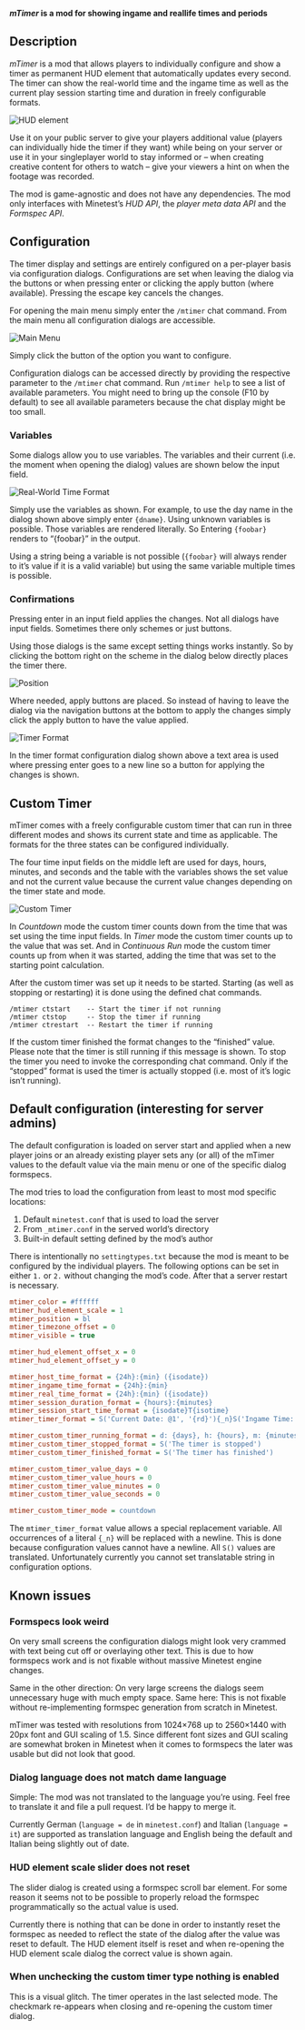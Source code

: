 **_mTimer_ is a mod for showing ingame and reallife times and periods**

## Description

*mTimer* is a mod that allows players to individually configure and show a timer as permanent HUD element that automatically updates every second. The timer can show the real-world time and the ingame time as well as the current play session starting time and duration in freely configurable formats.

![HUD element](screenshots/hud_element.png)

Use it on your public server to give your players additional value (players can individually hide the timer if they want) while being on your server or use it in your singleplayer world to stay informed or – when creating creative content for others to watch – give your viewers a hint on when the footage was recorded.

The mod is game-agnostic and does not have any dependencies. The mod only interfaces with Minetest’s *HUD API*, the *player meta data API* and the *Formspec API*.

## Configuration

The timer display and settings are entirely configured on a per-player basis via configuration dialogs. Configurations are set when leaving the dialog via the buttons or when pressing enter or clicking the apply button (where available). Pressing the escape key cancels the changes.

For opening the main menu simply enter the `/mtimer` chat command. From the main menu all configuration dialogs are accessible.

![Main Menu](screenshots/main_menu.png)

Simply click the button of the option you want to configure.

Configuration dialogs can be accessed directly by providing the respective parameter to the `/mtimer` chat command. Run `/mtimer help` to see a list of available parameters. You might need to bring up the console (F10 by default) to see all available parameters because the chat display might be too small.

### Variables

Some dialogs allow you to use variables. The variables and their current (i.e. the moment when opening the dialog) values are shown below the input field.

![Real-World Time Format](screenshots/real_world_time_format.png)

Simply use the variables as shown. For example, to use the day name in the dialog shown above simply enter `{dname}`. Using unknown variables is possible. Those variables are rendered literally. So Entering `{foobar}` renders to “{foobar}” in the output.

Using a string being a variable is not possible (`{foobar}` will always render to it’s value if it is a valid variable) but using the same variable multiple times is possible.

### Confirmations

Pressing enter in an input field applies the changes. Not all dialogs have input fields. Sometimes there only schemes or just buttons.

Using those dialogs is the same except setting things works instantly. So by clicking the bottom right on the scheme in the dialog below directly places the timer there.

![Position](screenshots/position.png)

Where needed, apply buttons are placed. So instead of having to leave the dialog via the navigation buttons at the bottom to apply the changes simply click the apply button to have the value applied.

![Timer Format](screenshots/timer_format.png)

In the timer format configuration dialog shown above a text area is used where pressing enter goes to a new line so a button for applying the changes is shown.

## Custom Timer

mTimer comes with a freely configurable custom timer that can run in three different modes and shows its current state and time as applicable. The formats for the three states can be configured individually.

The four time input fields on the middle left are used for days, hours, minutes, and seconds and the table with the variables shows the set value and not the current value because the current value changes depending on the timer state and mode.

![Custom Timer](screenshots/custom_timer.png)

In *Countdown* mode the custom timer counts down from the time that was set using the time input fields. In *Timer* mode the custom timer counts up to the value that was set. And in *Continuous Run* mode the custom timer counts up from when it was started, adding the time that was set to the starting point calculation.

After the custom timer was set up it needs to be started. Starting (as well as stopping or restarting) it is done using the defined chat commands.

```
/mtimer ctstart    -- Start the timer if not running
/mtimer ctstop     -- Stop the timer if running
/mtimer ctrestart  -- Restart the timer if running
```

If the custom timer finished the format changes to the “finished” value. Please note that the timer is still running if this message is shown. To stop the timer you need to invoke the corresponding chat command. Only if the “stopped” format is used the timer is actually stopped (i.e. most of it’s logic isn’t running).

## Default configuration (interesting for server admins)

The default configuration is loaded on server start and applied when a new player joins or an already existing player sets any (or all) of the mTimer values to the default value via the main menu or one of the specific dialog formspecs.

The mod tries to load the configuration from least to most mod specific locations:

1. Default `minetest.conf` that is used to load the server
2. From `_mtimer.conf` in the served world’s directory
3. Built-in default setting defined by the mod’s author

There is intentionally no `settingtypes.txt` because the mod is meant to be configured by the individual players. The following options can be set in either `1.` or `2.` without changing the mod’s code. After that a server restart is necessary.

```ini
mtimer_color = #ffffff
mtimer_hud_element_scale = 1
mtimer_position = bl
mtimer_timezone_offset = 0
mtimer_visible = true

mtimer_hud_element_offset_x = 0
mtimer_hud_element_offset_y = 0

mtimer_host_time_format = {24h}:{min} ({isodate})
mtimer_ingame_time_format = {24h}:{min}
mtimer_real_time_format = {24h}:{min} ({isodate})
mtimer_session_duration_format = {hours}:{minutes}
mtimer_session_start_time_format = {isodate}T{isotime}
mtimer_timer_format = S('Current Date: @1', '{rd}'){_n}S('Ingame Time: @1', '{it}'){_n}S('Session Start: @1', '{st}'){_n}S('Session Duration: @1', '{sd}')

mtimer_custom_timer_running_format = d: {days}, h: {hours}, m: {minutes}, s: {seconds}
mtimer_custom_timer_stopped_format = S('The timer is stopped')
mtimer_custom_timer_finished_format = S('The timer has finished')

mtimer_custom_timer_value_days = 0
mtimer_custom_timer_value_hours = 0
mtimer_custom_timer_value_minutes = 0
mtimer_custom_timer_value_seconds = 0

mtimer_custom_timer_mode = countdown
```

The `mtimer_timer_format` value allows a special replacement variable. All occurrences of a literal `{_n}` will be replaced with a newline. This is done because configuration values cannot have a newline. All `S()` values are translated. Unfortunately currently you cannot set translatable string in configuration options.

## Known issues

### Formspecs look weird

On very small screens the configuration dialogs might look very crammed with text being cut off or overlaying other text. This is due to how formspecs work and is not fixable without massive Minetest engine changes.

Same in the other direction: On very large screens the dialogs seem unnecessary huge with much empty space. Same here: This is not fixable without re-implementing formspec generation from scratch in Minetest.

mTimer was tested with resolutions from 1024×768 up to 2560×1440 with 20px font and GUI scaling of 1.5. Since different font sizes and GUI scaling are somewhat broken in Minetest when it comes to formspecs the later was usable but did not look that good.

### Dialog language does not match dame language

Simple: The mod was not translated to the language you’re using. Feel free to translate it and file a pull request. I’d be happy to merge it.

Currently German (`language = de` in `minetest.conf`) and Italian (`language = it`) are supported as translation language and English being the default and Italian being slightly out of date.

### HUD element scale slider does not reset

The slider dialog is created using a formspec scroll bar element. For some reason it seems not to be possible to properly reload the formspec programmatically so the actual value is used.

Currently there is nothing that can be done in order to instantly reset the formspec as needed to reflect the state of the dialog after the value was reset to default. The HUD element itself is reset and when re-opening the HUD element scale dialog the correct value is shown again.

### When unchecking the custom timer type nothing is enabled

This is a visual glitch. The timer operates in the last selected mode. The checkmark re-appears when closing and re-opening the custom timer dialog.
